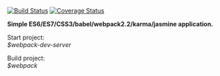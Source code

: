 [![Build Status](https://travis-ci.org/forrana/callstats-test-task.svg?branch=master)](https://travis-ci.org/forrana/callstats-test-task)
[![Coverage Status](https://coveralls.io/repos/github/forrana/callstats-test-task/badge.svg?branch=master)](https://coveralls.io/github/forrana/callstats-test-task?branch=master)

<b>Simple ES6/ES7/CSS3/babel/webpack2.2/karma/jasmine application.</b>

Start project:<br/>
  <i>$webpack-dev-server</i>
  
Build project:<br/>
  <i>$webpack</i>
